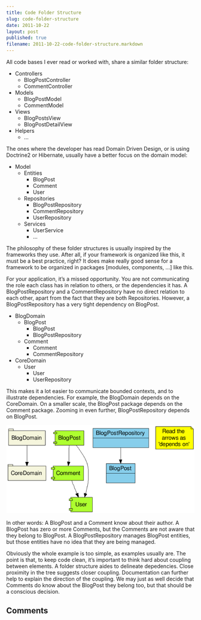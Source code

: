 ```yaml
---
title: Code Folder Structure
slug: code-folder-structure
date: 2011-10-22
layout: post
published: true
filename: 2011-10-22-code-folder-structure.markdown
---
```

<!-- *********************************************************************
**                                                                      **
** To add a comment, scroll to the bottom and use the comment template. **
** Then save the file and send me a pull request.                       **
**                                                                      **
***********************************************************************-->


All code bases I ever read or worked with, share a similar folder structure:


  * Controllers
    * BlogPostController
    * CommentController
  * Models
    * BlogPostModel
    * CommentModel
  * Views
    * BlogPostsView
    * BlogPostDetailView
  * Helpers
    * …


The ones where the developer has read Domain Driven Design, or is using Doctrine2 or Hibernate, usually have a better focus on the domain model:

  * Model
    * Entities
      * BlogPost
      * Comment
      * User
    * Repositories
      * BlogPostRepository
      * CommentRepository
      * UserRepository
    * Services
      * UserService
      * ...

The philosophy of these folder structures is usually inspired by the frameworks they use. After all, if your framework is organized like this, it must be a best practice, right? It does make really good sense for a framework to be organized in packages [modules, components, …] like this.

For your application, it’s a missed opportunity. You are not communicating the role each class has in relation to others, or the dependencies it has. A BlogPostRepository and a CommentRepository have no direct relation to each other, apart from the fact that they are both Repositories. However, a BlogPostRepository has a very tight dependency on BlogPost.

	
  * BlogDomain
    * BlogPost
      * BlogPost
      * BlogPostRepository
    * Comment
      * Comment
      * CommentRepository
  * CoreDomain
    * User
      * User
      * UserRepository

This makes it a lot easier to communicate bounded contexts, and to illustrate dependencies. For example, the BlogDomain depends on the CoreDomain. On a smaller scale, the BlogPost package depends on the Comment package. Zooming in even further, BlogPostRepository depends on BlogPost.

![Folder structure](/img/posts/folderstructure1.png)

In other words: A BlogPost and a Comment know about their author. A BlogPost has zero or more Comments, but the Comments are not aware that they belong to BlogPost. A BlogPostRepository manages BlogPost entities, but those entities have no idea that they are being managed.

Obviously the whole example is too simple, as examples usually are. The point is that, to keep code clean, it’s important to think hard about coupling between elements. A folder structure aides to delineate depedencies. Close proximity in the tree suggests closer coupling. Documentation can further help to explain the direction of the coupling. We may just as well decide that Comments do know about the BlogPost they belong too, but that should be a conscious decision.


## Comments

<!-- To add a comment, copy this template:

### YOUR NAME - YYY/MM/DD
YOUR COMMENT TEXT HERE....

-->